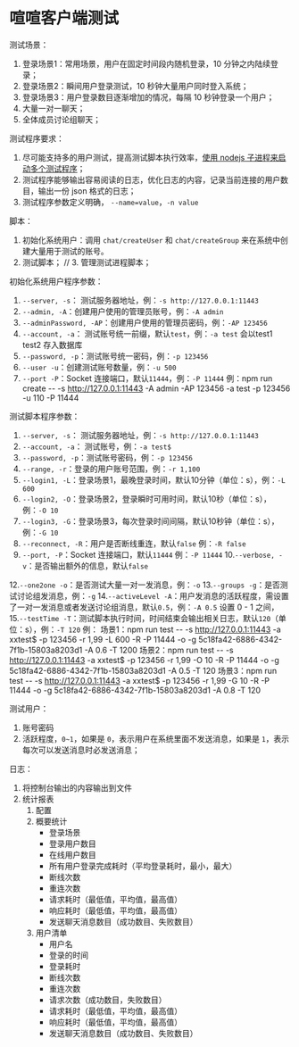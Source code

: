 # 喧喧客户端测试

测试场景：
1. 登录场景1：常用场景，用户在固定时间段内随机登录，10 分钟之内陆续登录；
2. 登录场景2：瞬间用户登录测试，10 秒钟大量用户同时登入系统；
3. 登录场景3：用户登录数目逐渐增加的情况，每隔 10 秒钟登录一个用户；
4. 大量一对一聊天；
5. 全体成员讨论组聊天；

测试程序要求：
1. 尽可能支持多的用户测试，提高测试脚本执行效率，[使用 nodejs 子进程来启动多个测试程序](http://www.runoob.com/nodejs/nodejs-process.html)；
2. 测试程序能够输出容易阅读的日志，优化日志的内容，记录当前连接的用户数目，输出一份 json 格式的日志；
3. 测试程序参数定义明确， `--name=value`，`-n value`

脚本：
1. 初始化系统用户：调用 `chat/createUser` 和 `chat/createGroup` 来在系统中创建大量用于测试的账号。
2. 测试脚本；
// 3. 管理测试进程脚本；

初始化系统用户程序参数：
1. `--server, -s`： 测试服务器地址，例：`-s http://127.0.0.1:11443`
2. `--admin, -A`：创建用户使用的管理员账号，例：`-A admin`
3. `--adminPassword, -AP`：创建用户使用的管理员密码，例：`-AP 123456`
2. `--account, -a`： 测试账号统一前缀，默认`test`，例：`-a test` 会以test1 test2 存入数据库 
3. `--password, -p`：测试账号统一密码，例：`-p 123456`
4. `--user -u`：创建测试账号数量，例：`-u 500`
5. `--port -P`：Socket 连接端口，默认`11444`，例：`-P 11444`
例：npm run create -- -s http://127.0.0.1:11443 -A admin -AP 123456 -a test -p 123456 -u 110 -P 11444


测试脚本程序参数：
1. `--server, -s`： 测试服务器地址，例：`-s http://127.0.0.1:11443`
2. `--account, -a`： 测试账号，例：`-a test$`
3. `--password, -p`：测试账号密码，例：`-p 123456`
4. `--range, -r`：登录的用户账号范围，例：`-r 1,100`
5. `--login1, -L`：登录场景1，最晚登录时间，默认10分钟（单位：s），例：`-L 600`
6. `--login2, -O`：登录场景2，登录瞬时可用时间，默认10秒（单位：s），例：`-O 10`
7. `--login3, -G`：登录场景3，每次登录时间间隔，默认10秒钟（单位：s），例：`-G 10`
8. `--reconnect, -R`：用户是否断线重连，默认`false` 例：`-R false`
9. `--port, -P`：Socket 连接端口，默认`11444` 例：`-P 11444`
10.`--verbose, -v`：是否输出额外的信息，默认`false`
<!-- 11.`--log -l`：日志输出等级，默认`2`，例：`-l 2` -->
12.`--one2one -o`：是否测试大量一对一发消息，例：`-o`
13.`--groups -g`：是否测试讨论组发消息，例：`-g`
14.`--activeLevel -A`：用户发消息的活跃程度，需设置了一对一发消息或者发送讨论组消息，默认`0.5`，例：`-A 0.5` 设置 0 - 1 之间，
15.`--testTime -T`：测试脚本执行时间，时间结束会输出相关日志，默认`120`（单位：s），例：`-T 120`
例：
场景1：npm run test -- -s http://127.0.0.1:11443 -a xxtest$ -p 123456 -r 1,99 -L 600 -R -P 11444 -o -g 5c18fa42-6886-4342-7f1b-15803a8203d1 -A 0.6 -T 1200
场景2：npm run test -- -s http://127.0.0.1:11443 -a xxtest$ -p 123456 -r 1,99 -O 10 -R -P 11444 -o -g 5c18fa42-6886-4342-7f1b-15803a8203d1 -A 0.5 -T 120
场景3：npm run test -- -s http://127.0.0.1:11443 -a xxtest$ -p 123456 -r 1,99 -G 10 -R -P 11444 -o -g 5c18fa42-6886-4342-7f1b-15803a8203d1 -A 0.8 -T 120

测试用户：
1. 账号密码
2. 活跃程度，`0~1`，如果是 `0`，表示用户在系统里面不发送消息，如果是 `1`，表示每次可以发送消息时必发送消息；

日志：
1. 将控制台输出的内容输出到文件
2. 统计报表
   1. 配置
   2. 概要统计
      * 登录场景
      * 登录用户数目
      * 在线用户数目
      * 所有用户登录完成耗时（平均登录耗时，最小，最大）
      * 断线次数
      * 重连次数
      * 请求耗时（最低值，平均值，最高值）
      * 响应耗时（最低值，平均值，最高值）
      * 发送聊天消息数目（成功数目、失败数目）
   3. 用户清单
      * 用户名
      * 登录的时间
      * 登录耗时
      * 断线次数
      * 重连次数
      * 请求次数（成功数目，失败数目）
      * 请求耗时（最低值，平均值，最高值）
      * 响应耗时（最低值，平均值，最高值）
      * 发送聊天消息数目（成功数目、失败数目）
